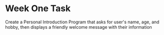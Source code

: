 # Week One Task
Create a Personal Introduction Program that asks for user's name, age, and hobby, then displays a friendly welcome message with their information
